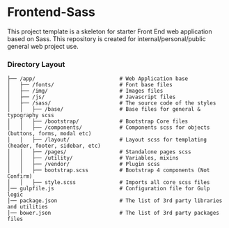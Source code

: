 # Frontend-Sass
This project template is a skeleton for starter Front End web application based on Sass. This repository is created for internal/personal/public general web project use.

### Directory Layout

```
├── /app/                           # Web Application base
│   ├── /fonts/                     # Font base files
│   ├── /img/                       # Images files
│   ├── /js/                        # Javascript files
│   ├── /sass/                      # The source code of the styles
│   │   ├── /base/                  # Base files for general & typography scss
│   │   ├── /bootstrap/             # Bootstrap Core files
│   │   ├── /components/            # Components scss for objects (buttons, forms, modal etc)
│   │   ├── /layout/                # Layout scss for templating (header, footer, sidebar, etc)
│   │   ├── /pages/                 # Standalone pages scss
│   │   ├── /utility/               # Variables, mixins
│   │   ├── /vendor/                # Plugin scss
│   │   ├── bootstrap.scss          # Bootstrap 4 components (Not Confirm)
│   │   ├── style.scss              # Imports all core scss files
│── gulpfile.js                     # Configuration file for Gulp logic
│── package.json                    # The list of 3rd party libraries and utilities
│── bower.json                      # The list of 3rd party packages files
```
